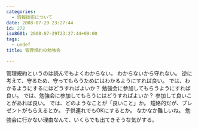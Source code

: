 ```yaml
---
categories:
  - 情報技術について
date: 2008-07-29 23:27:44
id: 272
iso8601: 2008-07-29T23:27:44+09:00
tags:
  - undef
title: 管理規約の勉強会

---
```


管理規約というのは読んでもよくわからない。
わからないから守れない。
逆に考えて、守るため、守ってもらうためにはわかるようにすれば良い。
では、わかるようにするにはどうすればよいか？
勉強会に参加してもらうようにすれば良い。
では、勉強会に参加してもらうにはどうすればよいか？
参加して良いことがあれば良い。
では、どのようなことが「良いこと」か。
短絡的だが、プレゼントがもらえるとか。
子供連れでもOKにするとか。
&#133;なかなか難しいね。
勉強会に行かない理由なんて、いくらでも出てきそうな気がする。
    	